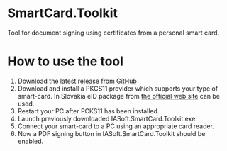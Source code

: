 # SmartCard.Toolkit
Tool for document signing using certificates from a personal smart card.

# How to use the tool
1. Download the latest release from [GitHub](https://github.com/Alicg/SmartCard.Toolkit/releases)
2. Download and install a PKCS11 provider which supports your type of smart-card. In Slovakia eID package from [the official web site](https://www.slovensko.sk/sk/na-stiahnutie) can be used.
3. Restart your PC after PCKS11 has been installed.
4. Launch previously downloaded IASoft.SmartCard.Toolkit.exe.
5. Connect your smart-card to a PC using an appropriate card reader.
6. Now a PDF signing button in IASoft.SmartCard.Toolkit should be enabled.
